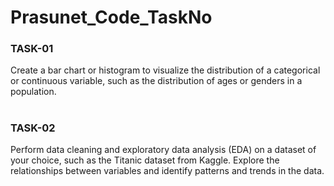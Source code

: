 # Prasunet_Code_TaskNo

### TASK-01

Create a bar chart or histogram to visualize the distribution of a categorical or continuous variable, such as the distribution of ages or genders in a population.
#
### TASK-02

Perform data cleaning and exploratory data analysis (EDA) on a dataset of your choice, such as the Titanic dataset from Kaggle. Explore the relationships between variables and identify patterns and trends in the data.
